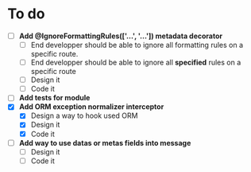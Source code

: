 # To do

- [ ] **Add @IgnoreFormattingRules(['...', '...']) metadata decorator**
  - [ ] End developper should be able to ignore all formatting rules on a specific route.
  - [ ] End developper should be able to ignore all **specified** rules on a specific route 
  - [ ] Design it
  - [ ] Code it
- [ ] **Add tests for module**
- [x] **Add ORM exception normalizer interceptor**
  - [x] Design a way to hook used ORM
  - [x] Design it
  - [x] Code it
- [ ] **Add way to use datas or metas fields into message**
  - [ ] Design it
  - [ ] Code it